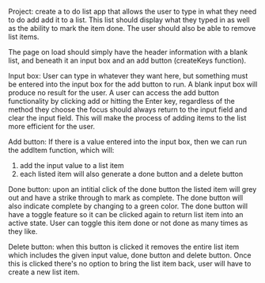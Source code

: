 Project: create a to do list app that allows the user to type in what they need to do add add it to a list. This list should display what they typed in as well as the ability to mark the item done. The user should also be able to remove list items. 

The page on load should simply have the header information with a blank list, and beneath it an input box and an add button (createKeys function). 

Input box: User can type in whatever they want here, but something must be entered into the input box for the add button to run. A blank input box will produce no result for the user. A user can access the add button functionality by clicking add or hitting the Enter key, regardless of the method they choose the focus should always return to the input field and clear the input field. This will make the process of adding items to the list more efficient for the user.  
 
Add button: If there is a value entered into the input box, then we can run the addItem function, which will: 
1) add the input value to a list item
2) each listed item will also generate a done button and a delete button

Done button: upon an intitial click of the done button the listed item will grey out and have a strike through to mark as complete. The done button will also indicate complete by changing to a green color. The done button will have a toggle feature so it can be clicked again to return list item into an active state. User can toggle this item done or not done as many times as they like.

Delete button: when this button is clicked it removes the entire list item which includes the given input value, done button and delete button. Once this is clicked there's no option to bring the list item back, user will have to create a new list item. 
